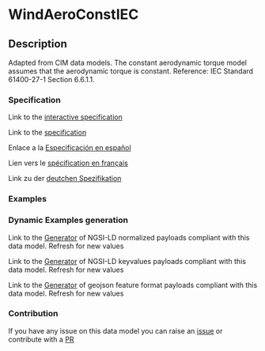 # WindAeroConstIEC

## Description 

Adapted from CIM data models. The constant aerodynamic torque model assumes that the aerodynamic torque is constant.  Reference: IEC Standard 61400-27-1 Section 6.6.1.1.
### Specification

Link to the [interactive specification](https://swagger.lab.fiware.org/?url=https://smart-data-models.github.io/dataModel.EnergyCIM/WindAeroConstIEC/swagger.yaml)

Link to the [specification](https://smart-data-models.github.io/dataModel.EnergyCIM/WindAeroConstIEC/doc/spec.md)

Enlace a la [Especificación en español](https://smart-data-models.github.io/dataModel.EnergyCIM/WindAeroConstIEC/doc/spec_ES.md)

Lien vers le [spécification en français](https://smart-data-models.github.io/dataModel.EnergyCIM/WindAeroConstIEC/doc/spec_FR.md)

Link zu der [deutchen Spezifikation](https://smart-data-models.github.io/dataModel.EnergyCIM/WindAeroConstIEC/doc/spec_DE.md)
### Examples
### Dynamic Examples generation

Link to the [Generator](https://smartdatamodels.org/extra/ngsi-ld_generator_v0.92.php?schemaUrl=https://raw.githubusercontent.com/smart-data-models/dataModel.EnergyCIM/master/WindAeroConstIEC/schema.json&email=info@smartdatamodels.org) of NGSI-LD normalized payloads compliant with this data model. Refresh for new values

Link to the [Generator](https://smartdatamodels.org/extra/ngsi-ld_generator_keyvalues_v0.92.php?schemaUrl=https://raw.githubusercontent.com/smart-data-models/dataModel.EnergyCIM/master/WindAeroConstIEC/schema.json&email=info@smartdatamodels.org) of NGSI-LD keyvalues payloads compliant with this data model. Refresh for new values

Link to the [Generator](https://smartdatamodels.org/extra/geojson_features_generator_v1.0.php?schemaUrl=https://raw.githubusercontent.com/smart-data-models/dataModel.EnergyCIM/master/WindAeroConstIEC/schema.json&email=info@smartdatamodels.org) of geojson feature format payloads compliant with this data model. Refresh for new values
### Contribution

 If you have any issue on this data model you can raise an [issue](https://github.com/smart-data-models/dataModel.EnergyCIM/issues)  or contribute with a [PR](https://github.com/smart-data-models/dataModel.EnergyCIM/pulls)